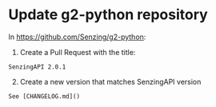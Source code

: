 # Update g2-python repository

In https://github.com/Senzing/g2-python:

1. Create a Pull Request with the title:

```console
SenzingAPI 2.0.1
```

2. Create a new version that matches SenzingAPI version

```console
See [CHANGELOG.md]()
```

